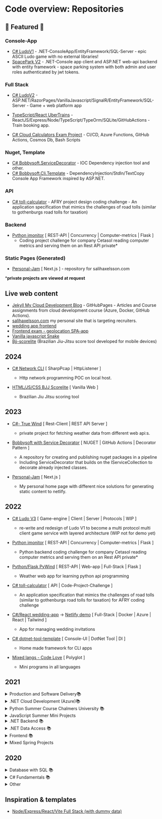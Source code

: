 # Code overview: Repositories

## 🚀 Featured 🚀

### Console-App

- [C# LudoV1](https://github.com/RobinAxelsson/LudoV1) - .NET-ConsoleApp/EntityFramework/SQL-Server - epic ASCII Ludo game with no external libraries!
- [SpacePark V2](https://github.com/RobinAxelsson/SpaceParkV2) - .NET-Console app client and ASP.NET web-api backend with entity framework - space parking system with both admin and user roles authenticated by jwt tokens.

### Full Stack
- [C# LudoV2](https://github.com/RobinAxelsson/LudoV2) - ASP.NET/RazorPages/VanillaJavascript/SignalR/EntityFramework/SQL-Server - Game + web platform app
- [TypeScript/React UberTrains](https://github.com/RobinAxelsson/UberTrains) - ReactJS/Express/Node/TypeScript/TypeOrm/SQLite/GitHubActions - Train booking app.

- [C# Cloud Calculators Exam Project](https://github.com/RobinAxelsson/AzureCloudExam) - CI/CD, Azure Functions, GitHub Actions, Cosmos Db, Bash Scripts

### Nuget, Template
- [C# Bobbysoft.ServiceDecorator](https://github.com/RobinAxelsson/Bobbysoft.ServiceDecorator) - IOC Dependency injection tool and other.
- [C# Bobbysoft.Cli.Template](https://github.com/RobinAxelsson/Bobbysoft.Cli.Template) - DependencyInjection/StdIn/TextCopy Console App Framework inspired by ASP.NET.

### API

- [C# toll-calculator](https://github.com/RobinAxelsson/toll-calculator) - AFRY project design coding challenge - An application specification that mimics the challenges of road tolls (similar to gothenburgs road tolls for taxation)

### Backend

- [Python imonitor](https://github.com/RobinAxelsson/rax-imonitor)  [ REST-API | Concurrency | Computer-metrics | Flask ]
    - Coding project challenge for company Cetasol reading computer metrics and serving them on an Rest API private*

### Static Pages (Generated)

- [Personal-Jam](https://github.com/robinAxelsson/personal-jam) [ Next.js ] - repository for salihaxelsson.com

***private projects are viewed at request**


## Live web content
- [Jekyll My Cloud Development Blog](https://robinaxelsson.github.io/) - GitHubPages - Articles and Course assignments from cloud development course (Azure, Docker, GitHub Actions).
- [salihaxelsson.com](https://salihaxelsson.com/) my personal site that is targeting recruiters.
- [wedding app frontend](https://kind-goldwasser-ae48e1.netlify.app/)
- [Frontend exam - geolocation SPA-app](https://stoic-panini-7fb81f.netlify.app/)
- [Vanilla javascript Snake](https://nervous-shannon-18ef1a.netlify.app/)
- [Bjj-scorelite](https://bjj-scorelite.netlify.app/) (Brazilian Jiu-Jitsu score tool developed for mobile devices)


## 2024

- [C# Network CLI](https://github.com/RobinAxelsson/network_cli) [ SharpPcap | HttpListener ]
    - Http network programming POC on local host.

- [HTML/JS/CSS BJJ Scorelite](https://github.com/RobinAxelsson/bjj-scorelite) [ Vanilla Web ]
    - Brazilian Jiu Jitsu scoring tool

## 2023
 
- [C#- True Wind](https://github.com/RobinAxelsson/Rax.TrueWind) [ Rest-Client | REST API Server ]
    - private project for fetching weather data from different web api:s.

- [Bobbysoft with Service Decorator](https://github.com/RobinAxelsson/Bobbysoft) [ NUGET | GitHub Actions | Decorator Pattern ]
    - A repository for creating and publishing nuget packages in a pipeline
    - Including ServiceDecorator that builds on the IServiceCollection to decorate already injected classes.

 - [Personal-Jam](https://github.com/robinAxelsson/personal-jam) [ Next.js ]
    - My personal home page with different nice solutions for generating static content to netlify.

## 2022

- [C# Ludo V3](https://github.com/RobinAxelsson/LudoV3) [ Game-engine | Client | Server | Protocols | WIP ]
    - re-write and redesign of Ludo V1 to become a multi protocol multi client game service with layered architecture (WIP not for demo yet)

- [Python imonitor](https://github.com/RobinAxelsson/rax-imonitor)  [ REST-API | Concurrency | Computer-metrics | Flask ]
    - Python backend coding challenge for company Cetasol reading computer metrics and serving them on an Rest API private*

- [Python/Flask PyWind](https://github.com/RobinAxelsson/pywind) [ REST-API | Web-app | Full-Stack | Flask ]
    - Weather web app for learning python api programming

- [C# toll-calculator](https://github.com/RobinAxelsson/toll-calculator) [ API | Code-Project-Challenge ]
    - An application specification that mimics the challenges of road tolls (similar to gothenburgs road tolls for taxation) for AFRY coding challenge

- [C#/React wedding-app](https://github.com/RobinAxelsson/wedding-app) -> [Netlify demo](https://kind-goldwasser-ae48e1.netlify.app/) [ Full-Stack | Docker | Azure | React | Tailwind ]
    - App for managing wedding invitations 

- [C# dotnet-tool-template](https://github.com/RobinAxelsson/dotnet-tool-template) [ Console-UI | DotNet Tool | DI ]
    - Home made framework for CLI apps

- [Mixed langs - Code Love](https://github.com/RobinAxelsson/code-love) [ Polyglot ]
    - Mini programs in all languages


## 2021

<details>
<summary>Production and Software Delivery📚</summary>

- [TypeScript/React UberTrains](https://github.com/RobinAxelsson/UberTrains) 📚

</details>

<details>
<summary>.NET Cloud Development (Azure)📚</summary>

- [My Cloud Development Blog](https://robinaxelsson.github.io/)
- [Azure Cloud Exam Project](https://github.com/RobinAxelsson/AzureCloudExam)
- [ConsoleBlobApp](https://github.com/RobinAxelsson/ConsoleBlobApp)
- [AzureCTF](https://github.com/RobinAxelsson/AzureCTF)
- [FavouriteLinkWebApp](https://github.com/RobinAxelsson/FavouriteLinkWebApp)

</details>

<details>
<summary>Python Summer Course Chalmers University 📚</summary>

- [Python-3h-exam](https://github.com/RobinAxelsson/python_exam)
- [Chalmers-LAB1](https://github.com/RobinAxelsson/ChalmersLab1)
- [Chalmers-LAB2](https://github.com/RobinAxelsson/ChalmersLab2)
- [Chalmers-LAB3](https://github.com/RobinAxelsson/ChalmersLab3)

</details>

<details>
<summary>JavaScript Summer Mini Projects</summary>

- [RomanNumerals](https://github.com/RobinAxelsson/RomanNumerals)
- [ConsoleSnakeNode](https://github.com/RobinAxelsson/NodeConsoleSnake)
- [Browser based multiplayer Snake (repo)](https://github.com/RobinAxelsson/JS-Browser-Snake)
- [Browser based multiplayer Snake (hosted Netlify)](https://nervous-shannon-18ef1a.netlify.app/)

</details>

<details>
<summary>.NET Backend 📚</summary>

- [Final Exam (private repo)](https://github.com/PGBSNH20/hemtenta-RobinAxelsson)
- [LudoV2](https://github.com/PGBSNH20/ludo-v2-group-g5_albin-robin)
- [SpaceParkV2](https://github.com/RobinAxelsson/SpaceParkV2)

</details>
<details>
<summary>.NET Data Access 📚</summary>

- [Final Exam (private repo)](https://github.com/RobinAxelsson/net-dataaccess-exam)
- [LudoV1](https://github.com/RobinAxelsson/LudoV1)
- [SpaceParkV1](https://github.com/RobinAxelsson/SpaceParkV1)

</details>

<details>
<summary>Frontend 📚</summary>

- [Final project repo](https://github.com/RobinAxelsson/robin-axelsson-web-project)
- [Final project hosted on Netlify](https://stoic-panini-7fb81f.netlify.app/)

</details>

<details>
<summary>Mixed Spring Projects</summary>

- [MatchRacingPairing](https://github.com/RobinAxelsson/MatchRacing)
- [RAX-GoogleAPI (only private)](https://github.com/RobinAxelsson/RAX-GoogleAPI)
- [CatiaV5-Snake](https://github.com/RobinAxelsson/CAT_Snake)
- [SpotifyAPI-SQL-Client](https://github.com/RobinAxelsson/SpotifyApiSQLClient)
- [LiveNETCompiler](https://github.com/RobinAxelsson/LiveNETCompiler)
- [Advanced WebSocket Tutorial](https://github.com/RobinAxelsson/WebSocketsTutorial)
- [Http_LAB](https://github.com/RobinAxelsson/http_lab)
- [RAX_Utilities](https://github.com/RobinAxelsson/RAX_Utilities)

</details>


## 2020

<details>
<summary>Database with SQL 📚</summary>

- [SQLStore - Food Chain](https://github.com/RobinAxelsson/SQL_Store_DatabaseCourse)

</details>
<details>
<summary>C# Fundamentals 📚</summary>

- [WPF-Store (Exam Project)](https://github.com/johancz/PGBSNH20-Projektarbete-Butik)
- [WPF-Playground](https://github.com/RobinAxelsson/WPFPlayground)
- [FlagLesson](https://github.com/RobinAxelsson/FlagLessonGUI)
- [C# assignment 3](https://github.com/johancz/PGBSNH20_Csharp_Assignment_3)

</details>
<details>
<summary>Other</summary>

- [C# SecretPerson](https://github.com/RobinAxelsson/SecretPerson)
- [CATVB-Scripting](https://github.com/RobinAxelsson/CATVB-scripting)
- [VB-scripts First Scripts (private)](https://github.com/RobinAxelsson/MyFirstScripts)

</details>


## Inspiration & templates

- [Node/Express/React/Vite Full Stack (with dummy data)](https://github.com/RobinAxelsson/nodehill-template)
